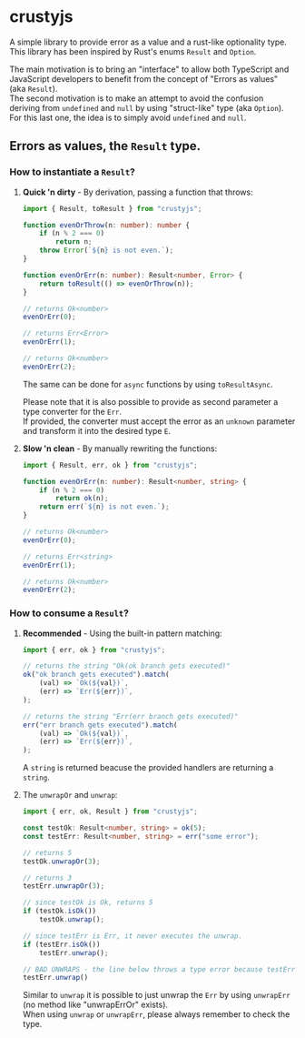 # crustyjs
A simple library to provide error as a value and a rust-like optionality type.\
This library has been inspired by Rust's enums `Result` and `Option`.

The main motivation is to bring an "interface" to allow both TypeScript and JavaScript developers to benefit from the concept of "Errors as values" (aka `Result`).\
The second motivation is to make an attempt to avoid the confusion deriving from `undefined` and `null` by using "struct-like" type (aka `Option`).\
For this last one, the idea is to simply avoid `undefined` and `null`.

## Errors as values, the `Result` type.
### How to instantiate a `Result`?
1. **Quick 'n dirty** - By derivation, passing a function that throws:
    ```typescript
    import { Result, toResult } from "crustyjs";
    
    function evenOrThrow(n: number): number {
        if (n % 2 === 0)
            return n;
        throw Error(`${n} is not even.`);
    }
    
    function evenOrErr(n: number): Result<number, Error> {
        return toResult(() => evenOrThrow(n));
    }
    
    // returns Ok<number>
    evenOrErr(0);
    
    // returns Err<Error>
    evenOrErr(1);
    
    // returns Ok<number>
    evenOrErr(2);
    ```
    The same can be done for `async` functions by using `toResultAsync`.
   
   Please note that it is also possible to provide as second parameter a type converter for the `Err`.\
   If provided, the converter must accept the error as an `unknown` parameter and transform it into the desired type `E`.

3. **Slow 'n clean** - By manually rewriting the functions:
    ```typescript
    import { Result, err, ok } from "crustyjs";
    
    function evenOrErr(n: number): Result<number, string> {
        if (n % 2 === 0)
            return ok(n);
        return err(`${n} is not even.`);
    }
    
    // returns Ok<number>
    evenOrErr(0);
    
    // returns Err<string>
    evenOrErr(1);
    
    // returns Ok<number>
    evenOrErr(2);
    ```

### How to consume a `Result`?
1. **Recommended** - Using the built-in pattern matching:
    ```typescript
    import { err, ok } from "crustyjs";
    
    // returns the string "Ok(ok branch gets executed)"
    ok("ok branch gets executed").match(
        (val) => `Ok(${val})`,
        (err) => `Err(${err})`,
    );
    
    // returns the string "Err(err branch gets executed)"
    err("err branch gets executed").match(
        (val) => `Ok(${val})`,
        (err) => `Err(${err})`,
    );
    ```
    A `string` is returned beacuse the provided handlers are returning a `string`.

2. The `unwrapOr` and `unwrap`:
    ```typescript
    import { err, ok, Result } from "crustyjs";

    const testOk: Result<number, string> = ok(5);
    const testErr: Result<number, string> = err("some error");

    // returns 5
    testOk.unwrapOr(3);
    
    // returns 3
    testErr.unwrapOr(3);

    // since testOk is Ok, returns 5
    if (testOk.isOk())
        testOk.unwrap();

    // since testErr is Err, it never executes the unwrap.
    if (testErr.isOk())
        testErr.unwrap();

    // BAD UNWRAPS - the line below throws a type error because testErr is of type Err.
    testErr.unwrap()
    ```
    Similar to `unwrap` it is possible to just unwrap the `Err` by using `unwrapErr` (no method like "unwrapErrOr" exists).\
   When using `unwrap` or `unwrapErr`, please always remember to check the type.
